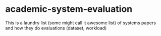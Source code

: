 # academic-system-evaluation
This is a laundry list (some might call it awesome list) of systems papers and how they do evaluations (dataset, workload)
